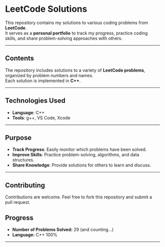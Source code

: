 #  **LeetCode Solutions**

This repository contains my solutions to various coding problems from **LeetCode**.  
It serves as a **personal portfolio** to track my progress, practice coding skills, and share problem-solving approaches with others.

---

##  **Contents**

The repository includes solutions to a variety of **LeetCode problems**, organized by problem numbers and names.  
Each solution is implemented in **C++**.

---

##  **Technologies Used**
- **Language**: C++
- **Tools**: g++, VS Code, Xcode

---

##  **Purpose**
- **Track Progress**: Easily monitor which problems have been solved.
- **Improve Skills**: Practice problem-solving, algorithms, and data structures.
- **Share Knowledge**: Provide solutions for others to learn and discuss.

---

## **Contributing**
Contributions are welcome. 
Feel free to fork this repository and submit a pull request.

## **Progress**
- **Number of Problems Solved:** 29 (and counting…)
- **Language:** C++ 100%

---
